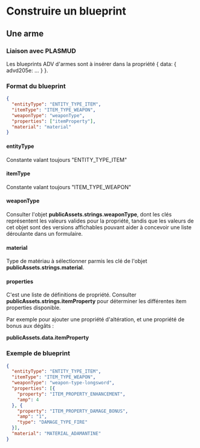 # Construire un blueprint

## Une arme

### Liaison avec PLASMUD
Les blueprints ADV d'armes sont à insérer dans la propriété { data: { advd205e: ... } }.

### Format du blueprint
```json
{
  "entityType": "ENTITY_TYPE_ITEM",
  "itemType": "ITEM_TYPE_WEAPON",
  "weaponType": "weaponType",
  "properties": ["itemProperty"],
  "material": "material"
}
```

#### entityType
Constante valant toujours "ENTITY_TYPE_ITEM"

#### itemType
Constante valant toujours "ITEM_TYPE_WEAPON"

#### weaponType
Consulter l'objet __publicAssets.strings.weaponType__, dont les clés représentent 
les valeurs valides pour la propriété, tandis que les valeurs de cet objet sont des versions
affichables pouvant aider à concevoir une liste déroulante dans un formulaire. 

#### material
Type de matériau à sélectionner parmis les clé de l'objet __publicAssets.strings.material__.

#### properties
C'est une liste de définitions de propriété.
Consulter __publicAssets.strings.itemProperty__ pour déterminer les différentes item properties 
disponible.

Par exemple pour ajouter une propriété d'altération, et une propriété de bonus aux dégâts :

__publicAssets.data.itemProperty__


### Exemple de blueprint

```json
{
  "entityType": "ENTITY_TYPE_ITEM",
  "itemType": "ITEM_TYPE_WEAPON",
  "weaponType": "weapon-type-longsword",
  "properties": [{
    "property": "ITEM_PROPERTY_ENHANCEMENT",
    "amp": 4
  }, {
    "property": "ITEM_PROPERTY_DAMAGE_BONUS",
    "amp": "1",
    "type": "DAMAGE_TYPE_FIRE"
  }],
  "material": "MATERIAL_ADAMANTINE"
}
```